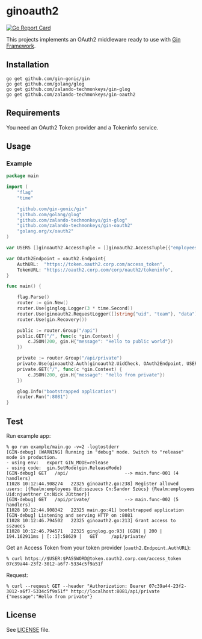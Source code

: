 # ginoauth2

[![Go Report Card](http://goreportcard.com/badge/zalando-techmonkeys/gin-oauth2)](http://goreportcard.com/report/zalando-techmonkeys/gin-oauth2)

This projects implements an OAuth2 middleware ready to use with [Gin Framework](https://github.com/gin-gonic/gin).

## Installation

    go get github.com/gin-gonic/gin
    go get github.com/golang/glog
    go get github.com/zalando-techmonkeys/gin-glog
    go get github.com/zalando-techmonkeys/gin-oauth2

## Requirements

You need an OAuth2 Token provider and a Tokeninfo service.

## Usage

### Example
```go
package main

import (
	"flag"
	"time"

	"github.com/gin-gonic/gin"
	"github.com/golang/glog"
	"github.com/zalando-techmonkeys/gin-glog"
	"github.com/zalando-techmonkeys/gin-oauth2"
	"golang.org/x/oauth2"
)

var USERS []ginoauth2.AccessTuple = []ginoauth2.AccessTuple{{"employees", "sszuecs", "Sandor Szücs"}, {"employees", "njuettner", "Nick Jüttner"}}

var OAuth2Endpoint = oauth2.Endpoint{
	AuthURL:  "https://token.oauth2.corp.com/access_token",
	TokenURL: "https://oauth2.corp.com/corp/oauth2/tokeninfo",
}

func main() {

	flag.Parse()
	router := gin.New()
	router.Use(ginglog.Logger(3 * time.Second))
	router.Use(ginoauth2.RequestLogger([]string{"uid", "team"}, "data"))
	router.Use(gin.Recovery())

	public := router.Group("/api")
	public.GET("/", func(c *gin.Context) {
		c.JSON(200, gin.H{"message": "Hello to public world"})
	})

	private := router.Group("/api/private")
	private.Use(ginoauth2.Auth(ginoauth2.UidCheck, OAuth2Endpoint, USERS))
	private.GET("/", func(c *gin.Context) {
		c.JSON(200, gin.H{"message": "Hello from private"})
	})

	glog.Info("bootstrapped application")
	router.Run(":8081")
}
```

## Test

Run example app:

    % go run example/main.go -v=2 -logtostderr
    [GIN-debug] [WARNING] Running in "debug" mode. Switch to "release" mode in production.
    - using env:   export GIN_MODE=release
    - using code:  gin.SetMode(gin.ReleaseMode)
    [GIN-debug] GET   /api/                     --> main.func·001 (4 handlers)
    I1028 10:12:44.908274   22325 ginoauth2.go:238] Register allowed users: [{Realm:employees Uid:sszuecs Cn:Sandor Szücs} {Realm:employees Uid:njuettner Cn:Nick Jüttner}]
    [GIN-debug] GET   /api/private/             --> main.func·002 (5 handlers)
    I1028 10:12:44.908342   22325 main.go:41] bootstrapped application
    [GIN-debug] Listening and serving HTTP on :8081
    I1028 10:12:46.794502   22325 ginoauth2.go:213] Grant access to sszuecs
    I1028 10:12:46.794571   22325 ginglog.go:93] [GIN] | 200 | 194.162911ms | [::1]:58629 |   GET     /api/private/

Get an Access Token from your token provider (```oauth2.Endpoint.AuthURL```):

    % curl https://$USER:$PASSWORD@token.oauth2.corp.com/access_token
    07c39a44-23f2-3012-a6f7-5334c5f9a51f

Request:

    % curl --request GET --header "Authorization: Bearer 07c39a44-23f2-3012-a6f7-5334c5f9a51f" http://localhost:8081/api/private
    {"message":"Hello from private"}

## License

See [LICENSE](LICENSE) file.
